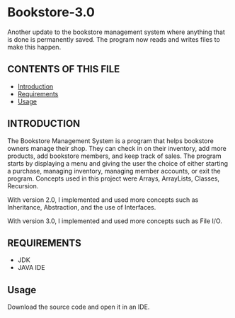 # Bookstore-3.0
Another update to the bookstore management system where anything that is done is permanently saved. The program now reads and writes files to make this happen.

CONTENTS OF THIS FILE
---------------------

 * [Introduction](#INTRODUCTION)
 * [Requirements](#REQUIREMENTS)
 * [Usage](#USAGE)


INTRODUCTION
------------
The Bookstore Management System is a program that helps bookstore owners manage their shop. They can check in on their inventory, add more products, add bookstore members, and keep track of sales. The program starts by displaying a menu and giving the user the choice of either starting a purchase, managing inventory, managing member accounts, or exit the program. Concepts used in this project were Arrays, ArrayLists, Classes, Recursion.

With version 2.0, I implemented and used more concepts such as Inheritance, Abstraction, and the use of Interfaces.

With version 3.0, I implemented and used more concepts such as File I/O.


REQUIREMENTS
------------

- JDK
- JAVA IDE

Usage
------------
Download the source code and open it in an IDE.
